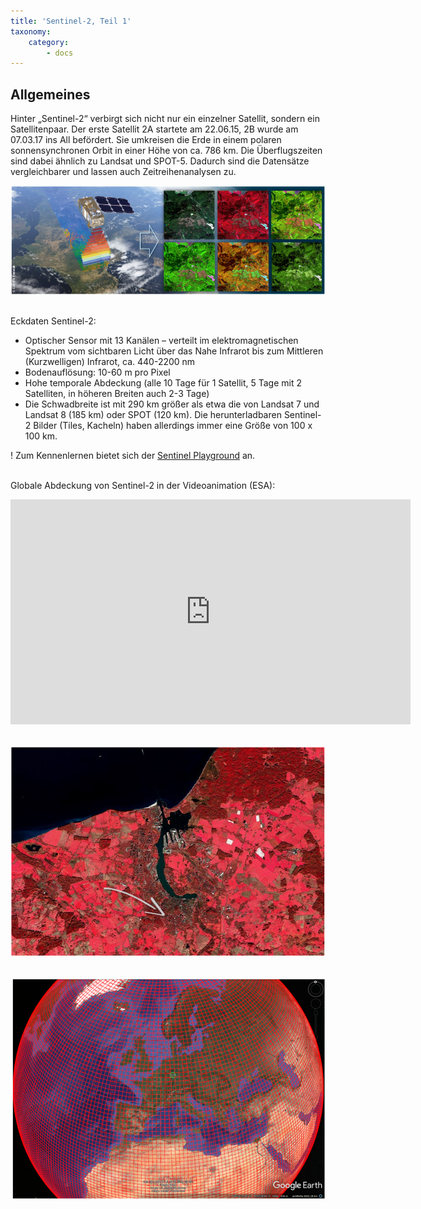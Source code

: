 ```yaml
---
title: 'Sentinel-2, Teil 1'
taxonomy:
    category:
        - docs
---
```

## Allgemeines 
Hinter „Sentinel-2“ verbirgt sich nicht nur ein einzelner Satellit, sondern ein Satellitenpaar. Der erste Satellit 2A startete am 22.06.15, 2B wurde am 07.03.17 ins All befördert. Sie umkreisen die Erde in einem polaren sonnensynchronen Orbit in einer Höhe von ca. 786 km. Die Überflugszeiten sind dabei ähnlich zu Landsat und SPOT-5. Dadurch sind die Datensätze vergleichbarer und lassen auch Zeitreihenanalysen zu.

![Senitel-2](Sentinel-2_composites.png?classes=caption "Künstlerische Darstellung von Sentinel-2. Rechts: Aufnahme aus dem Taunus (Hessen), jeweils in verschiedener Kombination (rot-grün-blau, RGB) verschiedener spektraler Bänder.")
<br><br>

Eckdaten Sentinel-2:

-	Optischer Sensor mit 13 Kanälen – verteilt im elektromagnetischen Spektrum vom sichtbaren Licht über das Nahe Infrarot bis zum Mittleren (Kurzwelligen) Infrarot, ca. 440-2200 nm
-	Bodenauflösung: 10-60 m pro Pixel
-	Hohe temporale Abdeckung (alle 10 Tage für 1 Satellit, 5 Tage mit 2 Satelliten, in höheren Breiten auch 2-3 Tage)
- Die Schwadbreite ist mit 290 km größer als etwa die von Landsat 7 und Landsat 8 (185 km) oder SPOT (120 km). Die herunterladbaren Sentinel-2 Bilder (Tiles, Kacheln) haben allerdings immer eine Größe von 100 x 100 km.

! Zum Kennenlernen bietet sich der [Sentinel Playground](http://apps.sentinel-hub.com/sentinel-playground/?source=S2&lat=40.34366578968397&lng=-3.6512374877929688&zoom=11&preset=1_NATURAL_COL0R&layers=B04,B03,B02&maxcc=20&gain=1.0&gamma=1.0&time=2015-01-01|2018-01-17&atmFilter=&showDates=false) an.
<br><br> 

Globale Abdeckung von Sentinel-2 in der Videoanimation (ESA):
<iframe src="https://www.esa.int/spaceinvideos/content/view/embedjw/473937" width="640" height="360" frameborder="0"></iframe>
<br><br>

![Rostock](Senitnel-2_Rostock.png?classes=caption "Rostock von oben... Sentinel-2 Color Infrarot (CIR) Falschfarbkomposit, RGB: 8-4-3. Der Pfeil markiert (ungefähr) den Campusbereich der Universität Rostock.")
<br><br>

![Tiles](Senitinel-2_Tiles_GoogleEarth.png?classes=caption "Globale Abdeckung mit Sentinel-2 als 100x100 km Kacheln.") 
<br><br>
